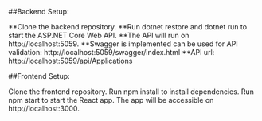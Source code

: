 ##Backend Setup:

**Clone the backend repository.
**Run dotnet restore and dotnet run to start the ASP.NET Core Web API.
**The API will run on http://localhost:5059.
**Swagger is implemented can be used for API validation: http://localhost:5059/swagger/index.html
**API url: http://localhost:5059/api/Applications

##Frontend Setup:

Clone the frontend repository.
Run npm install to install dependencies.
Run npm start to start the React app.
The app will be accessible on http://localhost:3000.

